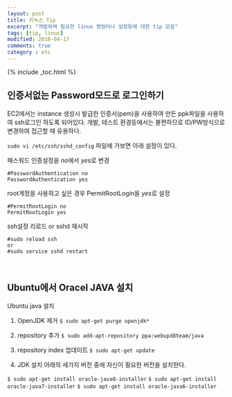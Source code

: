 ```yaml
---
layout: post
title: 리눅스 Tip
excerpt: "개발하며 필요한 linux 명렁어나 설정등에 대한 tip 모음"
tags: [tip, linux]
modified: 2016-04-17
comments: true
category : etc
---
```


{% include _toc.html %}

인증서없는 Password모드로 로그인하기
------------------

EC2에서는 instance 생성시 발급한 인증서(pem)을 사용하여 만든 ppk파일을 사용하여 ssh로그인 하도록 되어있다.
개발, 테스트 환경등에서는 불편하므로 ID/PW방식으로 변경하여 접근할 때 유용하다.

`sudo vi /etc/ssh/sshd_config` 파일에 가보면 아래 설정이 있다.


패스워드 인증설정을 *no*에서 *yes*로 변경

~~~
#PasswordAuthentication no
PasswordAuthentication yes
~~~

root계정을 사용하고 싶은 경우 PermitRootLogin을 *yes*로 설정

~~~
#PermitRootLogin no
PermitRootLogin yes
~~~

ssh설정 리로드 or sshd 재시작

~~~
#sudo reload ssh
or 
#sudo service sshd restart
~~~


<br/>  

Ubuntu에서 Oracel JAVA 설치
------------------

Ubuntu java 설치

1) OpenJDK 제거
`$ sudo apt-get purge openjdk*`
 
2) repository 추가
`$ sudo add-apt-repository ppa:webupd8team/java`
 
3) repository index 업데이트
`$ sudo apt-get update`
 
4) JDK 설치
아래의 세가지 버전 중에 자신이 필요한 버전을 설치한다.  

`$ sudo apt-get install oracle-java8-installer`
`$ sudo apt-get install oracle-java7-installer`
`$ sudo apt-get install oracle-java6-installer`
